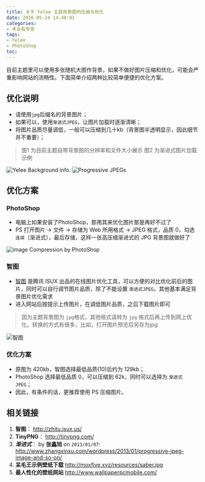 ```yaml
---
title: 关于 Yelee 主题背景图的压缩与优化
date: 2016-05-24 14:40:01
categories:
- 术业有专攻
tags:
- Yelee
- PhotoShop
toc:
---
```

目前主题里可以使用多张随机大图作背景，如果不做好图片压缩和优化，可能会严重影响网站的流畅性。下面简单介绍两种比较简单便捷的优化方案。
<!-- more -->
## 优化说明
- 请使用`jpg`后缀名的背景图片；
- 如果可以，使用`渐进式JPEG`，让图片加载时逐渐清晰；
- 将图片品质尽量调低，一般可以压缩到几十kb（背景图半透明显示，因此细节并不重要）；
> 图1 为目前主题自带背景图的分辨率和文件大小展示
> 图2 为渐进式图片加载示例

![Yelee Background info.](/resources/image-compression-1.png)  ![Progressive JPEGs](/resources/image-compression-2.gif)

## 优化方案
### PhotoShop
- 电脑上如果安装了PhotoShop，那用其来优化图片那是再好不过了
- PS 打开图片 -> 文件 -> 存储为 Web 所用格式 -> JPEG 格式，品质 0，勾选 `连续`（渐进式），最后存储，这样一张高压缩渐进式的 JPG 背景图就做好了

![image Compression by PhotoShop](/resources/image-compression-ps.png)

### 智图
- [智图](http://zhitu.isux.us/) 是腾讯 ISUX 出品的在线图片优化工具，可以方便的对比优化前后的图片，同时可以自行调节图片品质，除了不能设置 `渐进式JPEG`，其他基本满足背景图片优化需求
- 进入网站后按提示上传图片，在调低图片品质，之后下载图片即可
> 因为主题背景图为 `jpg`格式，其他格式请转为 `jpg` 格式后再上传到网上优化。转换的方式有很多，比如，打开图片预览后另存为jpg

![智图](/resources/zhitu.png)

### 优化方案
- 原图为 420kb，智图选择最低品质(10)后约为 129kb；
- PhotoShop 选择最低品质 0，可以压缩到 62k，同时可以选择为 `渐进式JPEG`；
- 因此，有条件的话，更推荐使用 PS 压缩图片。

## 相关链接
1. **智图**： <http://zhitu.isux.us/>
1. **TinyPNG**： <http://tinypng.com/>
1. ***渐进式***： by **张鑫旭** on <code>2013/01/07</code>: <http://www.zhangxinxu.com/wordpress/2013/01/progressive-jpeg-image-and-so-on/>
1. **呆毛王示例壁纸下载** <http://moxfive.xyz/resources/saber.jpg>
1. **最人性化的壁纸网站** <http://www.wallpaperpcmobile.com/>



